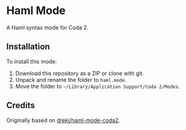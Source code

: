 # Haml Mode

A Haml syntax mode for Coda 2.

## Installation

To install this mode:

 1. Download this repository as a ZIP or clone with git.
 2. Unpack and rename the folder to ```haml.mode```.
 3. Move the folder to ```~/Library/Application Support/Coda 2/Modes```.

## Credits

Originally based on [dreki/haml-mode-coda2](https://github.com/dreki/haml-mode-coda2).
